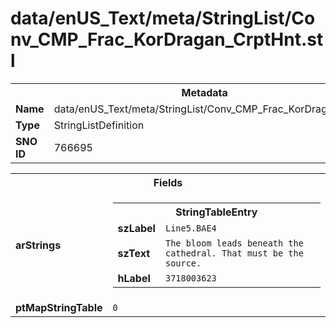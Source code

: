 <h1>data/enUS_Text/meta/StringList/Conv_CMP_Frac_KorDragan_CrptHnt.stl</h1><table><tr><th colspan="100%">Metadata</th></tr><tr><td><b>Name</b></td><td>data/enUS_Text/meta/StringList/Conv_CMP_Frac_KorDragan_CrptHnt.stl</td></tr><tr><td><b>Type</b></td><td>StringListDefinition</td></tr><tr><td><b>SNO ID</b></td><td>766695</td></tr></table>

<table><tr><th colspan="100%">Fields</th></tr><tr><td><b>arStrings</b></td><td><table><tr><th colspan="100%">StringTableEntry</th></tr><tr><td><b>szLabel</b></td><td><code>Line5.BAE4</code></td></tr><tr><td><b>szText</b></td><td><code>The bloom leads beneath the cathedral. That must be the source.</code></td></tr><tr><td><b>hLabel</b></td><td><code>3718003623</code></td></tr></table>


</td></tr><tr><td><b>ptMapStringTable</b></td><td><code>0</code></td></tr></table>

